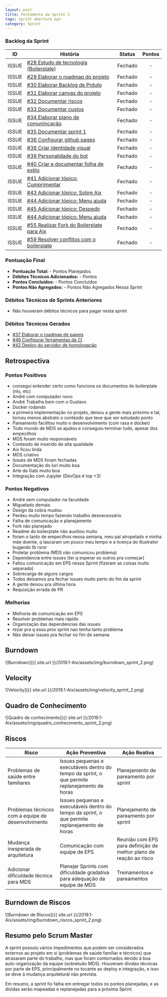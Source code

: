 ```yaml
---
layout: post
title: Fechamento da Sprint 2
tags: sprint abertura eps
category: Sprint
---
```


### Backlog da Sprint

| ID | História | Status | Pontos |
|:--:| ------- | :----: | :----: |
|ISSUE|[#28 Estudo de tecnologia (Boilerplate)](https://github.com/fga-eps-mds/2019.1-aix/issues/28)|Fechado|-|
|ISSUE|[#29 Elaborar o roadmap do projeto](https://github.com/fga-eps-mds/2019.1-aix/issues/29)|Fechado|-|
|ISSUE|[#30 Elaborar Backlog de Prduto](https://github.com/fga-eps-mds/2019.1-aix/issues/30)|Fechado|-|
|ISSUE|[#31 Elaborar canvas do projeto](https://github.com/fga-eps-mds/2019.1-aix/issues/31)|Fechado|-|
|ISSUE|[#32 Documentar riscos](https://github.com/fga-eps-mds/2019.1-aix/issues/32)|Fechado|-|
|ISSUE|[#33 Documentar custos](https://github.com/fga-eps-mds/2019.1-aix/issues/33)|Fechado|-|
|ISSUE|[#34 Elaborar plano de comunincação](https://github.com/fga-eps-mds/2019.1-aix/issues/34)|Fechado|-|
|ISSUE|[#35 Documentar sprint 1](https://github.com/fga-eps-mds/2019.1-aix/issues/35)|Fechado|-|
|ISSUE|[#36 Configurar github pages](https://github.com/fga-eps-mds/2019.1-aix/issues/36)|Fechado|-|
|ISSUE|[#38 Criar identidade visual](https://github.com/fga-eps-mds/2019.1-aix/issues/38)|Fechado|-|
|ISSUE|[#39 Personalidade do bot](https://github.com/fga-eps-mds/2019.1-aix/issues/39)|Fechado|-|
|ISSUE|[#40 Criar e documentar folha de estilo](https://github.com/fga-eps-mds/2019.1-aix/issues/40)|Fechado|-|
|ISSUE|[#41 Adicionar tópico: Cumprimentar](https://github.com/fga-eps-mds/2019.1-aix/issues/41)|Fechado|-|
|ISSUE|[#43 Adicionar tópico: Sobre Aix](https://github.com/fga-eps-mds/2019.1-aix/issues/43)|Fechado|-|
|ISSUE|[#44 Adicionar tópico: Menu ajuda](https://github.com/fga-eps-mds/2019.1-aix/issues/44)|Fechado|-|
|ISSUE|[#45 Adicionar tópico: Despedir](https://github.com/fga-eps-mds/2019.1-aix/issues/45)|Fechado|-|
|ISSUE|[#44 Adicionar tópico: Menu ajuda](https://github.com/fga-eps-mds/2019.1-aix/issues/40)|Fechado|-|
|ISSUE|[#55 Realizar Fork do Boilerplate para Aix](https://github.com/fga-eps-mds/2019.1-aix/issues/55)|Fechado|-|
|ISSUE|[#59 Resolver conflitos com o boilerplate](https://github.com/fga-eps-mds/2019.1-aix/issues/59)|Fechado|-|

### Pontuação Final

* __Pontuação Total:__ - Pontos Planejados
* __Débitos Técnicos Adicionados:__ - Pontos 
* __Pontos Concluídos:__ - Pontos Concluídos
* __Pontos Não Agregados:__ - Pontos Não Agregados Nessa Sprint

### Débitos Técnicos de Sprints Anteriores

* Não houveram débitos técnicos para pagar nesta sprint

### Débitos Técnicos Gerados

* [#37 Elaborar o roadmap de papeis](https://github.com/fga-eps-mds/2019.1-aix/issues/37)
* [#46 Configurar ferramentas de CI](https://github.com/fga-eps-mds/2019.1-aix/issues/46)
* [#42 Deploy do servidor de homologação](https://github.com/fga-eps-mds/2019.1-aix/issues/42)

## Retrospectiva

### Pontos Positivos

- consegui entender certo como funciona os documentos do boilerplate (nlu, etc)
- André com computador novo
- André Trabalha bem com o Gustavo
- Docker rodando
- a primeira implementação no projeto, deixou a gente mais próximo e tal, tornou menos abstrato o conteúdo que teve que ser estudado ponto
- Pareamento facilitou muito o desenvolvimento (com rasa e docker)
- Todo mundo de MDS se ajudou e conseguiu terminar tudo, apesar dos empecilhos
- MDS foram muito responsáveis
- Conteúdo de inserido de alta qualidade
- Aix ficou linda
- MDS criativo
- Issues de MDS foram fechadas
- Documentação do Iuri muito boa
- Arte da Gabi muito boa
- Integração com Jupyter (DevOps é top <3)


### Pontos Negativos

- André sem computador na faculdade
- Miguelado demais
- Design da cobra mudou
- Perdeu muito tempo fazendo trabalho desnecessário
- Falha de comunicação e planejamento
- Fork não planejado
- Readme do boilerplate não auxiliou muito
- foram o tanto de empecilhos nessa semana, meu pai atropelado e minha mãe doente, q lascaram um pouco meu tempo e a licença do illustrator bugando tb rsrsr
- Protelar problema (MDS não comunicou problema)
- Dependencia entre issues (ter q esperar os outros pra começar)
- Faltou comunicação em EPS nessa Sprint (fizeram as coisas muito separado)
- Sobrecarga de alguns cargos
- Todos deixamos pra fechar issues muito perto do fim da sprint
- A gente deixou pra última hora
- Requisição errada de PR


### Melhorias

- Melhoria de comunicação em EPS
- Resolver problemas mais rápido
- Organização das dependencias das issues
- rezar pra q essa prox sprint nao tenha tanto problema
- Não deixar issues pra fechar no fim de semana


## Burndown

![Burndown]({{ site.url }}/2019.1-Aix/assets/img/burndown_sprint_2.png)

## Velocity

![Velocity]({{ site.url }}/2019.1-Aix/assets/img/velocity_sprint_2.png)

## Quadro de Conhecimento

![Quadro de conhecimento]({{ site.url }}/2019.1-Aix/assets/img/quadro_conhecimento_sprint_2.png)

## Riscos

| Risco  | Ação Preventiva  | Ação Reativa  |
|---|---|---|
| Problemas de saúde entre familiares  |Issues pequenas e executáveis dentro do tempo da sprint, o que permite replanejamento de horas   |Planejamento de pareamento por sprint   |
| Problemas técnicos com  a equipe de desenvolvimento  |Issues pequenas e executáveis dentro do tempo da sprint, o que permite replanejamento de horas   |Planejamento de pareamento por sprint  |
|Mudança inesperada de arquitetura   |Comunicação com equipe de EPS   |Reunião com EPS para definição de melhor plano de reação ao risco   |
| Adicionar dificuldade técnica para MDS  | Planejar Sprints com dificuldade gradativa para adequação da equipe de MDS   | Treinamentos e pareamentos  |

## Burndown de Riscos

![Burndown de Riscos]({{ site.url }}/2019.1-Aix/assets/img/burndown_riscos_sprint_2.png)

## Resumo pelo Scrum Master

A sprint possuiu vários impedimentos que podem ser considerados externos ao projeto em si (problemas de saúde familiar e técnicos) que atrasaram parte do trabalho, mas que foram contornados devido à boa auto-organização da equipe (sobretudo MDS). Houveram dívidas técnicas por parte de EPS, principalmente no tocante ao deploy e integração, e isso se deve à mudança arquitetural não prevista.

Em resumo, a sprint foi falha em entregar todos os pontos planejadas, e as dívidas serão mapeadas e replanejadas para a próxima Sprint.